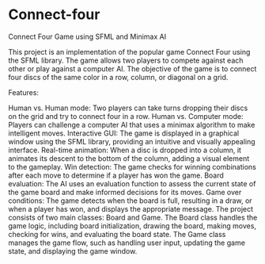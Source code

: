 # Connect-four
Connect Four Game using SFML and Minimax AI

This project is an implementation of the popular game Connect Four using the SFML library. The game allows two players to compete against each other or play against a computer AI. The objective of the game is to connect four discs of the same color in a row, column, or diagonal on a grid.

Features:

Human vs. Human mode: Two players can take turns dropping their discs on the grid and try to connect four in a row.
Human vs. Computer mode: Players can challenge a computer AI that uses a minimax algorithm to make intelligent moves.
Interactive GUI: The game is displayed in a graphical window using the SFML library, providing an intuitive and visually appealing interface.
Real-time animation: When a disc is dropped into a column, it animates its descent to the bottom of the column, adding a visual element to the gameplay.
Win detection: The game checks for winning combinations after each move to determine if a player has won the game.
Board evaluation: The AI uses an evaluation function to assess the current state of the game board and make informed decisions for its moves.
Game over conditions: The game detects when the board is full, resulting in a draw, or when a player has won, and displays the appropriate message.
The project consists of two main classes: Board and Game. The Board class handles the game logic, including board initialization, drawing the board, making moves, checking for wins, and evaluating the board state. The Game class manages the game flow, such as handling user input, updating the game state, and displaying the game window.
